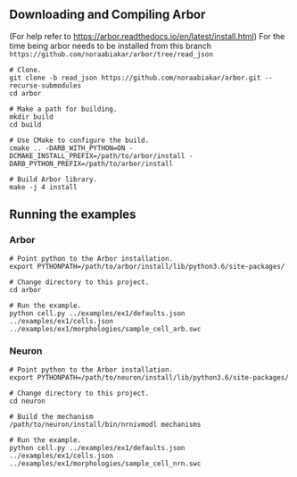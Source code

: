 ## Downloading and Compiling Arbor
(For help refer to https://arbor.readthedocs.io/en/latest/install.html)
For the time being arbor needs to be installed from this branch `https://github.com/noraabiakar/arbor/tree/read_json`

```
# Clone.
git clone -b read_json https://github.com/noraabiakar/arbor.git --recurse-submodules
cd arbor

# Make a path for building.
mkdir build
cd build

# Use CMake to configure the build.
cmake .. -DARB_WITH_PYTHON=ON -DCMAKE_INSTALL_PREFIX=/path/to/arbor/install -DARB_PYTHON_PREFIX=/path/to/arbor/install 

# Build Arbor library.
make -j 4 install
```

## Running the examples

### Arbor
```
# Point python to the Arbor installation.
export PYTHONPATH=/path/to/arbor/install/lib/python3.6/site-packages/

# Change directory to this project.
cd arbor 

# Run the example.
python cell.py ../examples/ex1/defaults.json ../examples/ex1/cells.json ../examples/ex1/morphologies/sample_cell_arb.swc 
```

### Neuron
```
# Point python to the Arbor installation.
export PYTHONPATH=/path/to/neuron/install/lib/python3.6/site-packages/

# Change directory to this project.
cd neuron

# Build the mechanism
/path/to/neuron/install/bin/nrnivmodl mechanisms

# Run the example.
python cell.py ../examples/ex1/defaults.json ../examples/ex1/cells.json ../examples/ex1/morphologies/sample_cell_nrn.swc 
```
